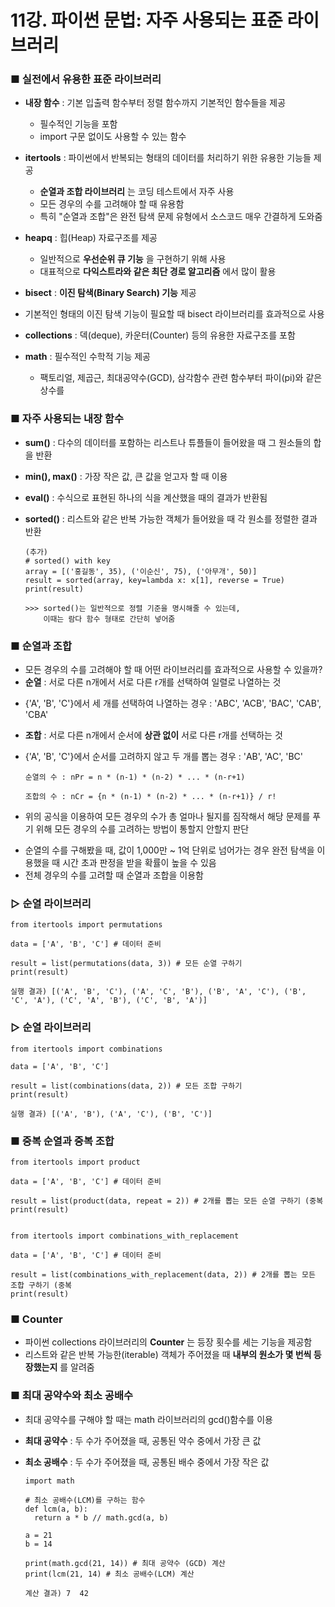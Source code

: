 # 11강. 파이썬 문법: 자주 사용되는 표준 라이브러리

### ■ 실전에서 유용한 표준 라이브러리

- __내장 함수__ : 기본 입출력 함수부터 정렬 함수까지 기본적인 함수들을 제공
  * 필수적인 기능을 포함
  * import 구문 없이도 사용할 수 있는 함수
  
- __itertools__ : 파이썬에서 반복되는 형태의 데이터를 처리하기 위한 유용한 기능들 제공
  * __순열과 조합 라이브러리__ 는 코딩 테스트에서 자주 사용
  * 모든 경우의 수를 고려해야 할 때 유용함
  * 특히 "순열과 조합"은 완전 탐색 문제 유형에서 소스코드 매우 간결하게 도와줌
  
- __heapq__ : 힙(Heap) 자료구조를 제공
  * 일반적으로 __우선순위 큐 기능__ 을 구현하기 위해 사용
  * 대표적으로 __다익스트라와 같은 최단 경로 알고리즘__ 에서 많이 활용
  
- __bisect__ : __이진 탐색(Binary Search) 기능__ 제공
 * 기본적인 형태의 이진 탐색 기능이 필요할 때 bisect 라이브러리를 효과적으로 사용

- __collections__ : 덱(deque), 카운터(Counter) 등의 유용한 자료구조를 포함

- __math__ : 필수적인 수학적 기능 제공
  * 팩토리얼, 제곱근, 최대공약수(GCD), 삼각함수 관련 함수부터 파이(pi)와 같은 상수를 


### ■ 자주 사용되는 내장 함수

- __sum()__ : 다수의 데이터를 포함하는 리스트나 튜플들이 들어왔을 때 그 원소들의 합을 반환
- __min(), max()__ : 가장 작은 값, 큰 값을 얻고자 할 때 이용
- __eval()__ : 수식으로 표현된 하나의 식을 계산했을 때의 결과가 반환됨
- __sorted()__ : 리스트와 같은 반복 가능한 객체가 들어왔을 때 각 원소를 정렬한 결과 반환

      (추가)
      # sorted() with key
      array = [('홍길동', 35), ('이순신', 75), ('아무개', 50)]
      result = sorted(array, key=lambda x: x[1], reverse = True)
      print(result)
      
      >>> sorted()는 일반적으로 정렬 기준을 명시해줄 수 있는데,
          이때는 람다 함수 형태로 간단히 넣어줌


### ■ 순열과 조합
- 모든 경우의 수를 고려해야 할 때 어떤 라이브러리를 효과적으로 사용할 수 있을까?
- __순열__ : 서로 다른 n개에서 서로 다른 r개를 선택하여 일렬로 나열하는 것
 * {'A', 'B', 'C'}에서 세 개를 선택하여 나열하는 경우 : 'ABC', 'ACB', 'BAC', 'CAB', 'CBA'
- __조합__ : 서로 다른 n개에서 순서에 __상관 없이__ 서로 다른 r개를 선택하는 것
 * {'A', 'B', 'C'}에서 순서를 고려하지 않고 두 개를 뽑는 경우 : 'AB', 'AC', 'BC'
 
       순열의 수 : nPr = n * (n-1) * (n-2) * ... * (n-r+1)
       
       조합의 수 : nCr = {n * (n-1) * (n-2) * ... * (n-r+1)} / r!

- 위의 공식을 이용하여 모든 경우의 수가 총 얼마나 될지를 짐작해서 해당 문제를 푸기 위해 모든 경우의 수를 고려하는 방법이 통할지 안할지 판단
 * 순열의 수를 구해봤을 때, 값이 1,000만 ~ 1억 단위로 넘어가는 경우 완전 탐색을 이용했을 때 시간 초과 판정을 받을 확률이 높을 수 있음
 * 전체 경우의 수를 고려할 때 순열과 조합을 이용함
 
 
### ▷ 순열 라이브러리
 
    from itertools import permutations
    
    data = ['A', 'B', 'C'] # 데이터 준비
    
    result = list(permutations(data, 3)) # 모든 순열 구하기
    print(result)
    
    실행 결과) [('A', 'B', 'C'), ('A', 'C', 'B'), ('B', 'A', 'C'), ('B', 'C', 'A'), ('C', 'A', 'B'), ('C', 'B', 'A')] 
    
 
 
### ▷ 순열 라이브러리

    from itertools import combinations
    
    data = ['A', 'B', 'C']
    
    result = list(combinations(data, 2)) # 모든 조합 구하기
    print(result)
    
    실행 결과) [('A', 'B'), ('A', 'C'), ('B', 'C')] 
    

### ■ 중복 순열과 중복 조합

    from itertools import product
    
    data = ['A', 'B', 'C'] # 데이터 준비
    
    result = list(product(data, repeat = 2)) # 2개를 뽑는 모든 순열 구하기 (중복 
    print(result)
    
    
    from itertools import combinations_with_replacement
    
    data = ['A', 'B', 'C'] # 데이터 준비
    
    result = list(combinations_with_replacement(data, 2)) # 2개를 뽑는 모든 조합 구하기 (중복 
    print(result)
    
    
    
### ■ Counter
- 파이썬 collections 라이브러리의 __Counter__ 는 등장 횟수를 세는 기능을 제공함
- 리스트와 같은 반복 가능한(iterable) 객체가 주어졌을 때 __내부의 원소가 몇 번씩 등장했는지__ 를 알려줌 


### ■ 최대 공약수와 최소 공배수
- 최대 공약수를 구해야 할 때는 math 라이브러리의 gcd()함수를 이용
- __최대 공약수__ : 두 수가 주어졌을 때, 공통된 약수 중에서 가장 큰 값
- __최소 공배수__ : 두 수가 주어졌을 때, 공통된 배수 중에서 가장 작은 값

      import math
      
      # 최소 공배수(LCM)를 구하는 함수
      def lcm(a, b):
        return a * b // math.gcd(a, b)
        
      a = 21
      b = 14
      
      print(math.gcd(21, 14)) # 최대 공약수 (GCD) 계산
      print(lcm(21, 14) # 최소 공배수(LCM) 계산
      
      계산 결과) 7  42
